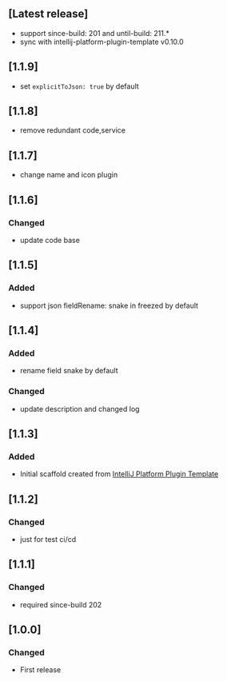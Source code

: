 <!-- Keep a Changelog guide -> https://keepachangelog.com -->

## [Latest release]

- support since-build: 201 and until-build: 211.*
- sync with intellij-platform-plugin-template v0.10.0

## [1.1.9]

- set `explicitToJson: true` by default

## [1.1.8]

- remove redundant code,service

## [1.1.7]

- change name and icon plugin

## [1.1.6]

### Changed

- update code base

## [1.1.5]

### Added

- support json fieldRename: snake in freezed by default

## [1.1.4]

### Added

- rename field snake by default

### Changed

- update description and changed log

## [1.1.3]

### Added

- Initial scaffold created
  from [IntelliJ Platform Plugin Template](https://github.com/JetBrains/intellij-platform-plugin-template)

## [1.1.2]

### Changed

- just for test ci/cd

## [1.1.1]

### Changed

- required since-build 202

## [1.0.0]

### Changed

- First release

